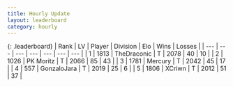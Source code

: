 ```yaml
---
title: Hourly Update
layout: leaderboard
category: hourly
---
```


{: .leaderboard}
| Rank | LV | Player | Division | Elo | Wins | Losses |
| --- | --- | --- | --- | --- | --- | --- |
| <span data-change="0">1</span> | 1813 | <span title="ID: 544310">TheDraconic</span> | T | <span data-change="0">2078</span> | <span data-change="0">40</span> | <span data-change="0">10</span> |
| <span data-change="0">2</span> | 1026 | <span title="ID: 427478">PK Moritz</span> | T | <span data-change="0">2066</span> | <span data-change="0">85</span> | <span data-change="0">43</span> |
| <span data-change="0">3</span> | 1781 | <span title="ID: 692745">Mercury</span> | T | <span data-change="7">2042</span> | <span data-change="1">45</span> | <span data-change="0">17</span> |
| <span data-change="0">4</span> | 557 | <span title="ID: 650626">GonzaloJara</span> | T | <span data-change="7">2019</span> | <span data-change="3">25</span> | <span data-change="1">6</span> |
| <span data-change="0">5</span> | 1806 | <span title="ID: 448883">XCriwn</span> | T | <span data-change="0">2012</span> | <span data-change="0">51</span> | <span data-change="0">37</span> |